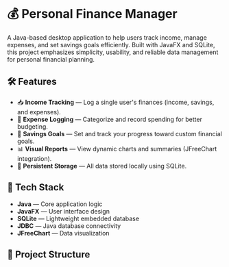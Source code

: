 # 💰 Personal Finance Manager

A Java-based desktop application to help users track income, manage expenses, and set savings goals efficiently. Built with JavaFX and SQLite, this project emphasizes simplicity, usability, and reliable data management for personal financial planning.

## 🛠️ Features

- 📥 **Income Tracking** — Log a single user's finances (income, savings, and expenses).  
- 💸 **Expense Logging** — Categorize and record spending for better budgeting.  
- 🎯 **Savings Goals** — Set and track your progress toward custom financial goals.  
- 📊 **Visual Reports** — View dynamic charts and summaries (JFreeChart integration).  
- 💾 **Persistent Storage** — All data stored locally using SQLite.

## 🧱 Tech Stack

- **Java** — Core application logic  
- **JavaFX** — User interface design  
- **SQLite** — Lightweight embedded database  
- **JDBC** — Java database connectivity  
- **JFreeChart** — Data visualization

## 📂 Project Structure

